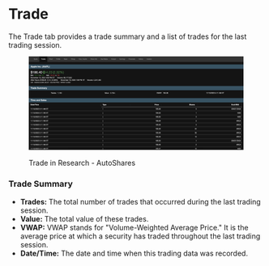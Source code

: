# Trade

The Trade tab provides a trade summary and a list of trades for the last trading session.

<figure><img src="../../../../.gitbook/assets/Screenshot 2023-11-13 at 10.27.11.png" alt=""><figcaption><p>Trade in Research - AutoShares</p></figcaption></figure>

### Trade Summary

* **Trades:** The total number of trades that occurred during the last trading session.
* **Value:** The total value of these trades.&#x20;
* **VWAP:** VWAP stands for "Volume-Weighted Average Price." It is the average price at which a security has traded throughout the last trading session.&#x20;
* **Date/Time:** The date and time when this trading data was recorded.&#x20;
